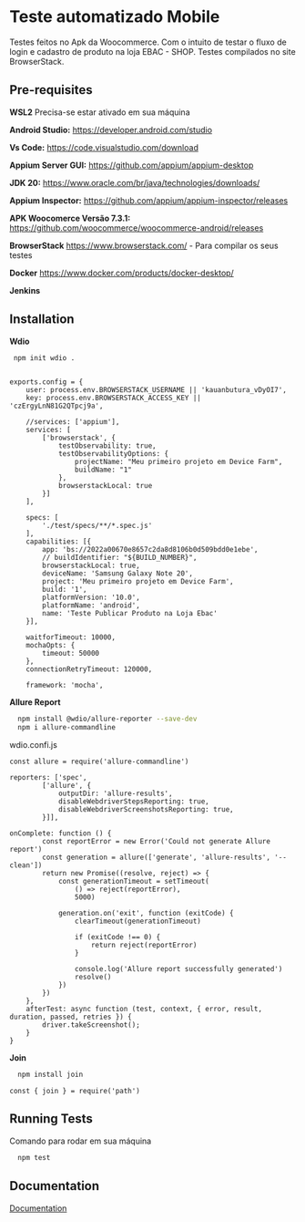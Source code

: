 

# Teste automatizado Mobile
Testes feitos no Apk da Woocommerce. Com o intuito de testar o fluxo de login e cadastro de produto na loja EBAC - SHOP. Testes compilados no site BrowserStack. 
 


## Pre-requisites

**WSL2** Precisa-se estar ativado em sua máquina

**Android Studio:** https://developer.android.com/studio 

**Vs Code:** https://code.visualstudio.com/download

**Appium Server GUI:** https://github.com/appium/appium-desktop 

**JDK 20:** https://www.oracle.com/br/java/technologies/downloads/

**Appium Inspector:** https://github.com/appium/appium-inspector/releases

**APK Woocomerce Versão 7.3.1:** https://github.com/woocommerce/woocommerce-android/releases

**BrowserStack** https://www.browserstack.com/ - Para compilar os seus testes

**Docker** https://www.docker.com/products/docker-desktop/

**Jenkins** 






## Installation

**Wdio**

```bash
 npm init wdio .
```
````

exports.config = {
    user: process.env.BROWSERSTACK_USERNAME || 'kauanbutura_vDyOI7',
    key: process.env.BROWSERSTACK_ACCESS_KEY || 'czErgyLnN81G2QTpcj9a',

    //services: ['appium'],
    services: [
        ['browserstack', {
            testObservability: true,
            testObservabilityOptions: {
                projectName: "Meu primeiro projeto em Device Farm",
                buildName: "1"
            },
            browserstackLocal: true
        }]
    ],

    specs: [
        './test/specs/**/*.spec.js'
    ],
    capabilities: [{
        app: 'bs://2022a00670e8657c2da8d8106b0d509bdd0e1ebe',
        // buildIdentifier: "${BUILD_NUMBER}",
        browserstackLocal: true,
        deviceName: 'Samsung Galaxy Note 20',
        project: 'Meu primeiro projeto em Device Farm',
        build: '1',
        platformVersion: '10.0',
        platformName: 'android',
        name: 'Teste Publicar Produto na Loja Ebac'
    }],

    waitforTimeout: 10000,
    mochaOpts: {
        timeout: 50000
    },
    connectionRetryTimeout: 120000,

    framework: 'mocha',
````
**Allure Report**

```bash
  npm install @wdio/allure-reporter --save-dev
  npm i allure-commandline
```
wdio.confi.js
```
const allure = require('allure-commandline')

reporters: ['spec',
        ['allure', {
            outputDir: 'allure-results',
            disableWebdriverStepsReporting: true,
            disableWebdriverScreenshotsReporting: true,
        }]],

onComplete: function () {
        const reportError = new Error('Could not generate Allure report')
        const generation = allure(['generate', 'allure-results', '--clean'])
        return new Promise((resolve, reject) => {
            const generationTimeout = setTimeout(
                () => reject(reportError),
                5000)

            generation.on('exit', function (exitCode) {
                clearTimeout(generationTimeout)

                if (exitCode !== 0) {
                    return reject(reportError)
                }

                console.log('Allure report successfully generated')
                resolve()
            })
        })
    },
    afterTest: async function (test, context, { error, result, duration, passed, retries }) {
        driver.takeScreenshot();
    }
}
```

**Join**

```bash
  npm install join
```

````
const { join } = require('path')
````


## Running Tests
Comando para rodar em sua máquina

```bash
  npm test
```


## Documentation

[Documentation](https://webdriver.io/docs/api/element)


